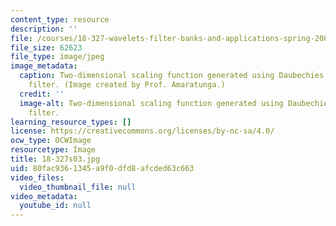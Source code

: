 ```yaml
---
content_type: resource
description: ''
file: /courses/18-327-wavelets-filter-banks-and-applications-spring-2003/80fac9361345a9f0dfd8afcded63c663_18-327s03.jpg
file_size: 62623
file_type: image/jpeg
image_metadata:
  caption: Two-dimensional scaling function generated using Daubechies' 4-tap wavelet
    filter. (Image created by Prof. Amaratunga.)
  credit: ''
  image-alt: Two-dimensional scaling function generated using Daubechies' 4-tap wavelet
    filter.
learning_resource_types: []
license: https://creativecommons.org/licenses/by-nc-sa/4.0/
ocw_type: OCWImage
resourcetype: Image
title: 18-327s03.jpg
uid: 80fac936-1345-a9f0-dfd8-afcded63c663
video_files:
  video_thumbnail_file: null
video_metadata:
  youtube_id: null
---
```

